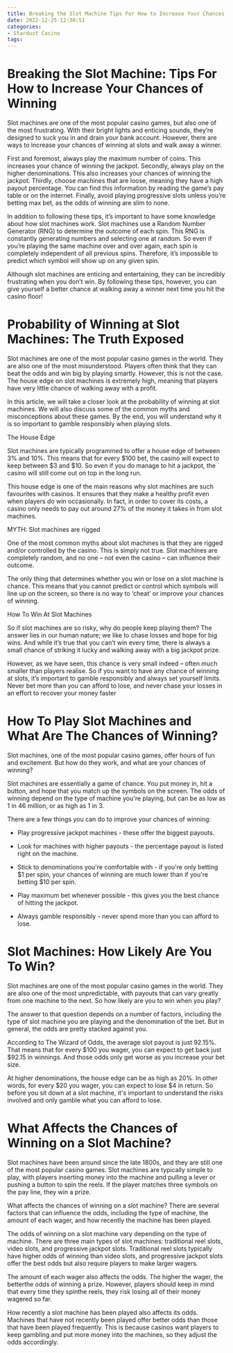 ```yaml
---
title: Breaking the Slot Machine Tips For How to Increase Your Chances of Winning 
date: 2022-12-25 12:30:51
categories:
- Stardust Casino
tags:
---
```



#  Breaking the Slot Machine: Tips For How to Increase Your Chances of Winning 

Slot machines are one of the most popular casino games, but also one of the most frustrating. With their bright lights and enticing sounds, they’re designed to suck you in and drain your bank account. However, there are ways to increase your chances of winning at slots and walk away a winner.

First and foremost, always play the maximum number of coins. This increases your chance of winning the jackpot. Secondly, always play on the higher denominations. This also increases your chances of winning the jackpot. Thirdly, choose machines that are loose, meaning they have a high payout percentage. You can find this information by reading the game’s pay table or on the internet. Finally, avoid playing progressive slots unless you’re betting max bet, as the odds of winning are slim to none.

In addition to following these tips, it’s important to have some knowledge about how slot machines work. Slot machines use a Random Number Generator (RNG) to determine the outcome of each spin. This RNG is constantly generating numbers and selecting one at random. So even if you’re playing the same machine over and over again, each spin is completely independent of all previous spins. Therefore, it’s impossible to predict which symbol will show up on any given spin.

Although slot machines are enticing and entertaining, they can be incredibly frustrating when you don’t win. By following these tips, however, you can give yourself a better chance at walking away a winner next time you hit the casino floor!

#  Probability of Winning at Slot Machines: The Truth Exposed 

Slot machines are one of the most popular casino games in the world. They are also one of the most misunderstood. Players often think that they can beat the odds and win big by playing smartly. However, this is not the case. The house edge on slot machines is extremely high, meaning that players have very little chance of walking away with a profit.

In this article, we will take a closer look at the probability of winning at slot machines. We will also discuss some of the common myths and misconceptions about these games. By the end, you will understand why it is so important to gamble responsibly when playing slots.

The House Edge

Slot machines are typically programmed to offer a house edge of between 3% and 10%. This means that for every $100 bet, the casino will expect to keep between $3 and $10. So even if you do manage to hit a jackpot, the casino will still come out on top in the long run.

This house edge is one of the main reasons why slot machines are such favourites with casinos. It ensures that they make a healthy profit even when players do win occasionally. In fact, in order to cover its costs, a casino only needs to pay out around 27% of the money it takes in from slot machines.

MYTH: Slot machines are rigged

One of the most common myths about slot machines is that they are rigged and/or controlled by the casino. This is simply not true. Slot machines are completely random, and no one – not even the casino – can influence their outcome.

The only thing that determines whether you win or lose on a slot machine is chance. This means that you cannot predict or control which symbols will line up on the screen, so there is no way to ‘cheat’ or improve your chances of winning.

How To Win At Slot Machines

So if slot machines are so risky, why do people keep playing them? The answer lies in our human nature; we like to chase losses and hope for big wins. And while it’s true that you can’t win every time, there is always a small chance of striking it lucky and walking away with a big jackpot prize.

However, as we have seen, this chance is very small indeed – often much smaller than players realise. So if you want to have any chance of winning at slots, it’s important to gamble responsibly and always set yourself limits. Never bet more than you can afford to lose, and never chase your losses in an effort to recover your money faster

#  How To Play Slot Machines and What Are The Chances of Winning? 

Slot machines, one of the most popular casino games, offer hours of fun and excitement. But how do they work, and what are your chances of winning?

Slot machines are essentially a game of chance. You put money in, hit a button, and hope that you match up the symbols on the screen. The odds of winning depend on the type of machine you're playing, but can be as low as 1 in 46 million, or as high as 1 in 3.

There are a few things you can do to improve your chances of winning: 

- Play progressive jackpot machines - these offer the biggest payouts.

- Look for machines with higher payouts - the percentage payout is listed right on the machine.

- Stick to denominations you're comfortable with - if you're only betting $1 per spin, your chances of winning are much lower than if you're betting $10 per spin.

- Play maximum bet whenever possible - this gives you the best chance of hitting the jackpot.

- Always gamble responsibly - never spend more than you can afford to lose.

#  Slot Machines: How Likely Are You To Win? 

Slot machines are one of the most popular casino games in the world. They are also one of the most unpredictable, with payouts that can vary greatly from one machine to the next. So how likely are you to win when you play?

The answer to that question depends on a number of factors, including the type of slot machine you are playing and the denomination of the bet. But in general, the odds are pretty stacked against you.

According to The Wizard of Odds, the average slot payout is just 92.15%. That means that for every $100 you wager, you can expect to get back just $92.15 in winnings. And those odds only get worse as you increase your bet size.

At higher denominations, the house edge can be as high as 20%. In other words, for every $20 you wager, you can expect to lose $4 in return. So before you sit down at a slot machine, it's important to understand the risks involved and only gamble what you can afford to lose.

#  What Affects the Chances of Winning on a Slot Machine?

Slot machines have been around since the late 1800s, and they are still one of the most popular casino games. Slot machines are typically simple to play, with players inserting money into the machine and pulling a lever or pushing a button to spin the reels. If the player matches three symbols on the pay line, they win a prize.

What affects the chances of winning on a slot machine? There are several factors that can influence the odds, including the type of machine, the amount of each wager, and how recently the machine has been played.

The odds of winning on a slot machine vary depending on the type of machine. There are three main types of slot machines: traditional reel slots, video slots, and progressive jackpot slots. Traditional reel slots typically have higher odds of winning than video slots, and progressive jackpot slots offer the best odds but also require players to make larger wagers.

The amount of each wager also affects the odds. The higher the wager, the betterthe odds of winning a prize. However, players should keep in mind that every time they spinthe reels, they risk losing all of their money wagered so far.

How recently a slot machine has been played also affects its odds. Machines that have not recently been played offer better odds than those that have been played frequently. This is because casinos want players to keep gambling and put more money into the machines, so they adjust the odds accordingly.